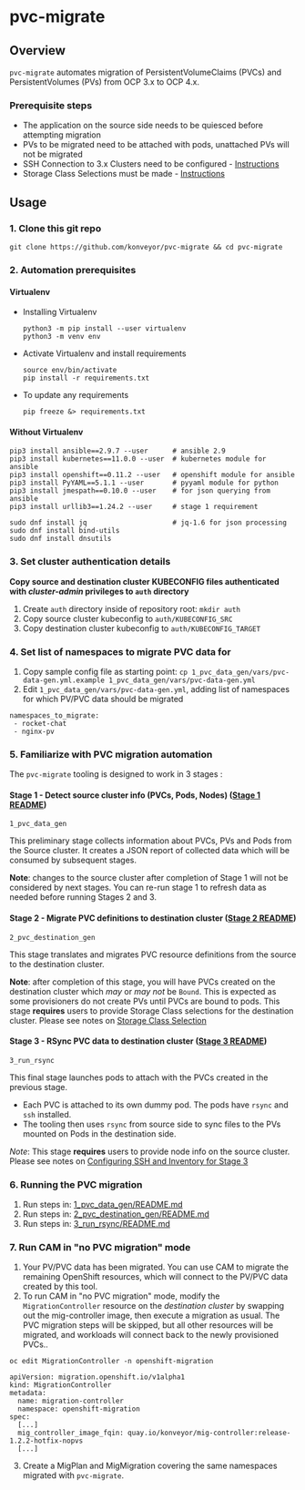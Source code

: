 # pvc-migrate


## Overview

`pvc-migrate` automates migration of PersistentVolumeClaims (PVCs) and PersistentVolumes (PVs) from OCP 3.x to OCP 4.x.


### Prerequisite steps

* The application on the source side needs to be quiesced before attempting migration
* PVs to be migrated need to be attached with pods, unattached PVs will not be migrated
* SSH Connection to 3.x Clusters need to be configured - [Instructions](./docs/inventory-notes.md)
* Storage Class Selections must be made - [Instructions](./docs/sc-selection.md)

## Usage
### 1. Clone this git repo

```
git clone https://github.com/konveyor/pvc-migrate && cd pvc-migrate
```

### 2. Automation prerequisites

#### Virtualenv 
 * Installing Virtualenv
    ```
    python3 -m pip install --user virtualenv
    python3 -m venv env
    ```

 * Activate Virtualenv and install requirements
    ```
    source env/bin/activate
    pip install -r requirements.txt
    ```

 * To update any requirements
    ```
    pip freeze &> requirements.txt
    ``` 

#### Without Virtualenv

```
pip3 install ansible==2.9.7 --user      # ansible 2.9
pip3 install kubernetes==11.0.0 --user  # kubernetes module for ansible
pip3 install openshift==0.11.2 --user   # openshift module for ansible
pip3 install PyYAML==5.1.1 --user       # pyyaml module for python
pip3 install jmespath==0.10.0 --user    # for json querying from ansible
pip3 install urllib3==1.24.2 --user     # stage 1 requirement

sudo dnf install jq                     # jq-1.6 for json processing
sudo dnf install bind-utils
sudo dnf install dnsutils
```

### 3. Set cluster authentication details
**Copy source and destination cluster KUBECONFIG files authenticated with  *cluster-admin* privileges to `auth` directory**
   1. Create `auth` directory inside of repository root:  `mkdir auth`
   1. Copy source cluster kubeconfig to `auth/KUBECONFIG_SRC`
   1. Copy destination cluster kubeconfig to `auth/KUBECONFIG_TARGET`
   
### 4. Set list of namespaces to migrate PVC data for
   1. Copy sample config file as starting point: `cp 1_pvc_data_gen/vars/pvc-data-gen.yml.example 1_pvc_data_gen/vars/pvc-data-gen.yml`
   1. Edit `1_pvc_data_gen/vars/pvc-data-gen.yml`, adding list of namespaces for which PV/PVC data should be migrated
   
```
namespaces_to_migrate:
 - rocket-chat
 - nginx-pv
```
 
### 5. Familiarize with PVC migration automation

The `pvc-migrate` tooling is designed to work in 3 stages :    

#### Stage 1 - Detect source cluster info (PVCs, Pods, Nodes) ([Stage 1 README](1_pvc_data_gen))
```
1_pvc_data_gen
````
This preliminary stage collects information about PVCs, PVs and Pods from the Source cluster. It creates a JSON report of collected data which will be consumed by subsequent stages. 

**Note**: changes to the source cluster after completion of Stage 1 will not be considered by next stages. You can re-run stage 1 to refresh data as needed before running Stages 2 and 3.

#### Stage 2 - Migrate PVC definitions to destination cluster ([Stage 2 README](2_pvc_destination_gen))
```
2_pvc_destination_gen
````
This stage translates and migrates PVC resource definitions from the source to the destination cluster. 

**Note**: after completion of this stage, you will have PVCs created on the destination cluster which _may_ or _may not_ be `Bound`. This is expected as some provisioners do not create PVs until PVCs are bound to pods. This stage __requires__ users to provide Storage Class selections for the destination cluster. Please see notes on [Storage Class Selection](./docs/sc-selection.md)

#### Stage 3 - RSync PVC data to destination cluster ([Stage 3 README](3_run_rsync))
```
3_run_rsync
```
This final stage launches pods to attach with the PVCs created in the previous stage. 
- Each PVC is attached to its own dummy pod. The pods have `rsync` and `ssh` installed. 
- The tooling then uses `rsync` from source side to sync files to the PVs mounted on Pods in the destination side. 

*Note*: This stage __requires__ users to provide node info on the source cluster. Please see notes on [Configuring SSH and Inventory for Stage 3](./docs/inventory-notes.md)


### 6. Running the PVC migration
1. Run steps in: [1_pvc_data_gen/README.md](1_pvc_data_gen)
1. Run steps in: [2_pvc_destination_gen/README.md](2_pvc_destination_gen)
1. Run steps in: [3_run_rsync/README.md](3_run_rsync)
   
   
### 7. Run CAM in "no PVC migration" mode
   1. Your PV/PVC data has been migrated. You can use CAM to migrate the remaining OpenShift resources, which will connect to the PV/PVC data created by this tool.
   2. To run CAM in "no PVC migration" mode, modify the `MigrationController` resource on the *destination cluster* by swapping out the mig-controller image, then execute a migration as usual. The PVC migration steps will be skipped, but all other resources will be migrated, and workloads will connect back to the newly provisioned PVCs..
   
```
oc edit MigrationController -n openshift-migration
```
```
apiVersion: migration.openshift.io/v1alpha1
kind: MigrationController
metadata:
  name: migration-controller
  namespace: openshift-migration
spec:
  [...]
  mig_controller_image_fqin: quay.io/konveyor/mig-controller:release-1.2.2-hotfix-nopvs
  [...]
 ```
 
  3. Create a MigPlan and MigMigration covering the same namespaces migrated with `pvc-migrate`.
 

   
